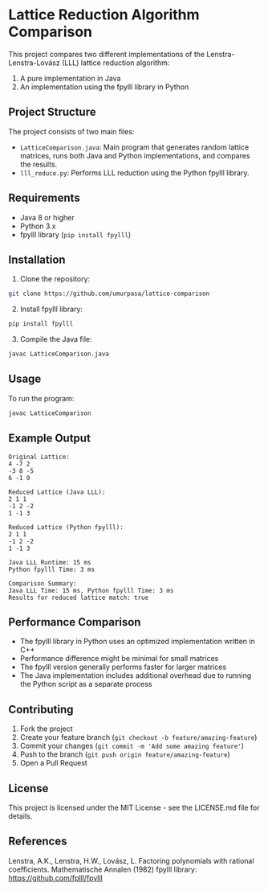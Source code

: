 # Lattice Reduction Algorithm Comparison

This project compares two different implementations of the Lenstra-Lenstra-Lovász (LLL) lattice reduction algorithm:
1. A pure implementation in Java
2. An implementation using the fpylll library in Python

## Project Structure

The project consists of two main files:
- `LatticeComparison.java`: Main program that generates random lattice matrices, runs both Java and Python implementations, and compares the results.
- `lll_reduce.py`: Performs LLL reduction using the Python fpylll library.

## Requirements

- Java 8 or higher
- Python 3.x
- fpylll library (`pip install fpylll`)

## Installation

1. Clone the repository:
```bash
git clone https://github.com/umurpasa/lattice-comparison
```

2. Install fpylll library:
```bash
pip install fpylll
```

3. Compile the Java file:
```bash
javac LatticeComparison.java
```

## Usage

To run the program:
```bash
javac LatticeComparison
```

## Example Output
```
Original Lattice:
4 -7 2
-3 8 -5
6 -1 9

Reduced Lattice (Java LLL):
2 1 1
-1 2 -2
1 -1 3

Reduced Lattice (Python fpylll):
2 1 1
-1 2 -2
1 -1 3

Java LLL Runtime: 15 ms
Python fpylll Time: 3 ms

Comparison Summary:
Java LLL Time: 15 ms, Python fpylll Time: 3 ms
Results for reduced lattice match: true
```

## Performance Comparison

- The fpylll library in Python uses an optimized implementation written in C++
- Performance difference might be minimal for small matrices
- The fpylll version generally performs faster for larger matrices
- The Java implementation includes additional overhead due to running the Python script as a separate process

## Contributing

1. Fork the project
2. Create your feature branch (`git checkout -b feature/amazing-feature`)
3. Commit your changes (`git commit -m 'Add some amazing feature'`)
4. Push to the branch (`git push origin feature/amazing-feature`)
5. Open a Pull Request

## License

This project is licensed under the MIT License - see the LICENSE.md file for details.

## References

Lenstra, A.K., Lenstra, H.W., Lovász, L. Factoring polynomials with rational coefficients. Mathematische Annalen (1982)
fpylll library: https://github.com/fplll/fpylll
